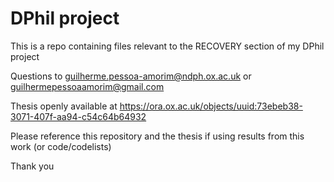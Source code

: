 # DPhil project

This is a repo containing files relevant to the RECOVERY section of my DPhil project

Questions to guilherme.pessoa-amorim@ndph.ox.ac.uk or guilhermepessoaamorim@gmail.com

Thesis openly available at https://ora.ox.ac.uk/objects/uuid:73ebeb38-3071-407f-aa94-c54c64b64932

Please reference this repository and the thesis if using results from this work (or code/codelists)

Thank you
